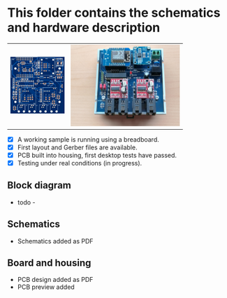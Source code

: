 # This folder contains the schematics and hardware description

<table>
<tr>
  <td><img src="./PCB_preview.png" alt="PCB preview" title="PCB preview" height="130"/></td>
  <td><img src="../Photos/Assembly-2.jpg" alt="Assembly-2" title="Modules installed" width="250"/></td>
</tr>  
</table>

- [x] A working sample is running using a breadboard.
- [x] First layout and Gerber files are available.
- [x] PCB built into housing, first desktop tests have passed.
- [x] Testing under real conditions (in progress).

## Block diagram
- todo -

## Schematics
- Schematics added as PDF

## Board and housing
- PCB design added as PDF
- PCB preview added

